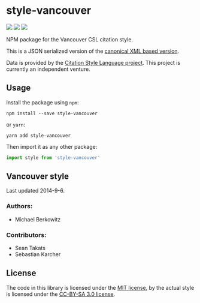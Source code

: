 # style-vancouver

[![](https://flat.badgen.net/npm/v/style-vancouver)](https://npmjs.org/package/style-vancouver)
[![](https://flat.badgen.net/badge/license/MIT/blue)][mit]
[![](https://flat.badgen.net/badge/license/CC-BY-SA/blue)][cc-by-sa-3.0]

NPM package for the Vancouver CSL citation style.

This is a JSON serialized version of the [canonical XML based version](http://www.zotero.org/styles/vancouver).

Data is provided by the [Citation Style Language project](https://citationstyles.org).
This project is currently an independent venture.

## Usage
Install the package using `npm`:

```shell
npm install --save style-vancouver
```

or `yarn`:

```shell
yarn add style-vancouver
```

Then import it as any other package:

```js
import style from 'style-vancouver'
```

## Vancouver style
Last updated 2014-9-6.

### Authors: 
- Michael Berkowitz

### Contributors: 
- Sean Takats
- Sebastian Karcher

## License
The code in this library is licensed under the [MIT license][mit], by the actual style is licensed under the [CC-BY-SA 3.0 license][cc-by-sa-3.0].

[mit]: https://opensource.org/licenses/MIT
[cc-by-sa-3.0]: https://creativecommons.org/licenses/by-sa/3.0/
